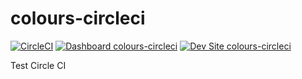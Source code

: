 # colours-circleci

[![CircleCI](https://circleci.com/gh/colours/colours-circleci.svg?style=shield)](https://circleci.com/gh/colours/colours-circleci)
[![Dashboard colours-circleci](https://img.shields.io/badge/dashboard-colours_circleci-yellow.svg)](https://dashboard.pantheon.io/sites/5555f228-bd29-4a35-b968-cf12a7a00d0d#dev/code)
[![Dev Site colours-circleci](https://img.shields.io/badge/site-colours_circleci-blue.svg)](http://dev-colours-circleci.pantheonsite.io/)

Test Circle CI

